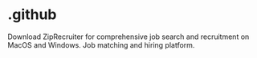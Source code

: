 # .github
Download ZipRecruiter for comprehensive job search and recruitment on MacOS and Windows. Job matching and hiring platform.
